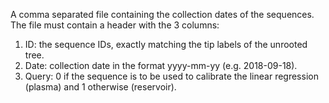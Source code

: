 A comma separated file containing the collection dates of the sequences. The file must contain a header with the 3 columns:

1. ID: the sequence IDs, exactly matching the tip labels of the unrooted tree.
2. Date: collection date in the format yyyy-mm-yy (e.g. 2018-09-18).
3. Query: 0 if the sequence is to be used to calibrate the linear regression (plasma) and 1 otherwise (reservoir).